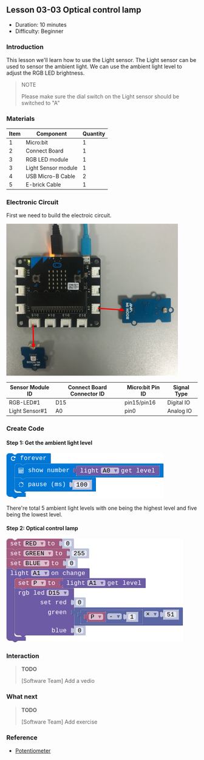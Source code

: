 ## Lesson 03-03 Optical control lamp

- Duration: 10 minutes
- Difficulty: Beginner

### Introduction

This lesson we'll learn how to use the Light sensor. The Light sensor can be used to sensor the ambient light. We can use the ambient light level to adjust the RGB LED brightness.



> NOTE
>
> Please make sure the dial switch on the Light sensor should be switched to "A"

### Materials

| Item | Component           | Quantity |
| ---- | ------------------- | -------- |
| 1    | Micro:bit           | 1        |
| 2    | Connect Board       | 1        |
| 3    | RGB LED module      | 1        |
| 3    | Light Sensor module | 1        |
| 4    | USB Micro-B Cable   | 2        |
| 5    | E-brick Cable       | 1        |

### Electronic Circuit

First we need to build the electroic circuit.

![dfsd](./_image/lesson-03-03/electronic_circuit.png)

| Sensor Module ID | Connect Board Connector ID | Micro:bit Pin ID | Signal Type |
| ---------------- | -------------------------- | ---------------- | ----------- |
| RGB-LED#1        | D15                        | pin15/pin16      | Digital IO  |
| Light Sensor#1   | A0                         | pin0             | Analog IO   |

### Create Code

#### Step 1: Get the ambient light level

 ![dfsd](./_image/lesson-03-03/get-light-level.png)

There're total 5 ambient light levels with one being the highest level and five being the lowest level.

#### Step 2: Optical control lamp

 ![dfsd](./_image/lesson-03-03/on-light-change.png)

### Interaction

> **TODO**
>
> [Software Team] Add a vedio

### What next

> **TODO**
>
> [Software Team] Add exercise

### Reference

- [Potentiometer](https://en.wikipedia.org/wiki/Potentiometer)

